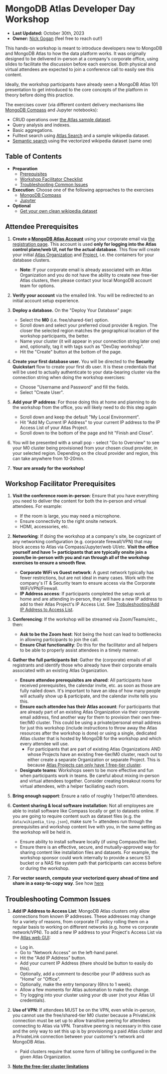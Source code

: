 # MongoDB Atlas Developer Day Workshop
- **Last Updated:** October 30th, 2023
- **Owner:** [Nick Gogan](nick.gogan@mongodb.com) (feel free to reach out!)

This hands-on workshop is meant to introduce developers new to MongoDB and MongoDB Atlas to how the data platform works. It was originally designed to be delivered in-person at a company's corporate office, using slides to facilitate the discussion before each exercise. Both physical and virtual attendees are expected to join a conference call to easily see this content.

Ideally, the workshop participants have already seen a MongoDB Atlas 101 presentation to get introduced to the core concepts of the platform in theory before doing this practice.

The exercises cover (via different content delivery mechanisms like [MongoDB Compass](https://www.mongodb.com/docs/compass/current/) and Jupyter notebooks):
- CRUD operations over [the Atlas sample dataset](https://www.mongodb.com/docs/atlas/sample-data/).
- Query analysis and indexes.
- Basic aggregations.
- Fulltext search using [Atlas Search](https://www.mongodb.com/docs/atlas/atlas-search/) and a sample wikipedia dataset.
- [Semantic search](https://www.mongodb.com/products/platform/atlas-vector-search) using the vectorized wikipedia dataset (same one)

## Table of Contents
- **Preparation**
  - [Prerequisites](#prerequisites)
  - [Workshop Facilitator Checklist](#workshop-facilitator-checklist)
  - [Troubleshooting Common Issues](#troubleshooting-common-issues)
- **Execution**: Choose one of the following approaches to the exercises
  - [MongoDB Compass](https://github.com/nickgogan/MongoDBAtlasDeveloperDay/tree/main/compass)
  - [Jupyter](https://github.com/nickgogan/MongoDBAtlasDeveloperDay/tree/main/jupyter)
- **Optional**
  - [Get your own clean wikipedia dataset](https://github.com/nickgogan/MongoDBAtlasDeveloperDay/tree/main/data)

## Attendee Prerequisites

1. **Create a [MongoDB Atlas Account](https://www.mongodb.com/docs/atlas/)** using your corporate email via [the registration page](https://www.mongodb.com/cloud/atlas/register). This account is used **only for logging into the Atlas control plane/web UI, not for the actual database.** This flow will create your initial [Atlas Organization](https://www.mongodb.com/docs/atlas/access/orgs-create-view-edit-delete/) and [Project](https://www.mongodb.com/docs/atlas/tutorial/manage-projects/), i.e. the containers for your database clusters. 
   - **Note**: If your corporate email is already associated with an Atlas Organization and you do not have the ability to create new free-tier Atlas clusters, then please contact your local MongoDB account team for options.

2. **Verify your account** via the emailed link. You will be redirected to an initial account setup experience.

3. **Deploy a database.** On the "Deploy Your Database" page:
   - Select the **M0** (i.e. free/shared-tier) option.
   - Scroll down and select your preferred cloud provider & region. The closer the selected region matches the geographical location of the workshop participants, the better.
   - Name your cluster (it will appear in your connection string later one) and, optionally, tag it with tags such as "DevDay workshop".
   - Hit the "Create" button at the bottom of the page. 

4. **Create your first database user.** You will be directed to the **Security Quickstart** flow to create your first db user. It is these credentials that will be used to actually authenticate to your data-bearing cluster via the connection string when doing the workshop exercises:
   - Choose "Username and Password" and fill the fields. 
   - Select "Create User".

5. **Add your IP address**: For those doing this at home and planning to do the workshop from the office, you will likely need to do this step again 
   - Scroll down and keep the default "My Local Environment".
   - Hit "Add My Current IP Address" to your current IP address to the IP Access List of your Atlas Project. 
   - Scroll down to the bottom of the page and hit "Finish and Close".

6. You will be presented with a small pop - select "Go to Overview" to see your M0 cluster being provisioned from your chosen cloud provider, in your selected region. Depending on the cloud provider and region, this can take anywhere from 10-20min. 

7. **Your are aready for the workshop!**

## Workshop Facilitator Prerequisites
1. **Visit the conference room in-person**: Ensure that you have everything you need to deliver the content for both the in-person and virtual attendees. For example:
   -   If the room is large, you may need a microphone. 
   -   Ensure connectivity to the right onsite network.
   -   HDMI, accessories, etc. 

2. **Networking**: If doing the workshop at a company's site, be cognizant of any networking configuration (e.g. corporate firewall/VPN) that may block access to Atlas via Compass/Jupyter/web UI/etc. **Visit the office yourself and have 1+ participants that are typically onsite join a zoom/be in-person with you and run through all of the workshop exercises to ensure a smooth flow.**
    - **Corporate WiFi vs Guest network**: A guest network typically has fewer restrictions, but are not ideal in many cases. Work with the company's IT & Security team to ensure access via the Corporate WiFi/VPN/Firewall.
    - **IP Address access**: If participants completed the setup work at home and are attending in-person, they will have a new IP address to add to their Atlas Project's IP Access List. See [Trobuleshooting/Add IP Address to Access List](https://www.mongodb.com/docs/atlas/government/tutorial/allow-ip/).

3. **Conferencing**: If the workshop will be streamed via Zoom/Teams/etc., then:
   - **Ask to be the Zoom host**: Not being the host can lead to bottlenecks in allowing participants to join the call. 
   - **Ensure Chat functionality**: Do this for the facilitator and all helpers to be able to properly assist attendees in a timely manner.

3. **Gather the full participants list**: Gather the (corporate) emails of all registrants and identify those who already have their corporate emails associated with an existing Atlas Organization. 
    - **Ensure attendee prerequisites are shared**: All participants have received prerequisites, the calendar invite, etc. as soon as those are fully nailed down. It's important to have an idea of how many people will actually show up & participate, and the calendar invite tells you this.
    - **Ensure each attendee has their Atlas account**: For participants that are already part of an existing Atlas Organization via their corporate email address, find another way for them to provision their own free-tier/M0 cluster. This could be using a private/personal email address for just this workshop (include instructions to throw away the Atlas resources after the workshop is done) or using a single, dedicated Atlas cluster that is hosted by MongoDB for the workshop and which every attendee will use. 
      - For participants that are part of existing Atlas Organizations AND whose Projects have an existing free-tier/M0 cluster, reach out to either create a separate Organization or separate Project. This is because [Atlas Projects can only have 1 free-tier cluster](https://www.mongodb.com/docs/atlas/reference/free-shared-limitations/#operational-limitations).
    - **Designate teams**: Workshops seem to be more effective and fun when participants work in teams. Be careful about mixing in-person and virtual attendees together. Consider creating breakout rooms for virtual attendees, with a helper faciliating each room. 
   
4. **Bring enough support**: Ensure a ratio of roughly 1 helper/10 attendees.

5. **Content sharing & local software installation**: Not all employees are able to install software like Compass locally or get to datasets online. If you are going to require content such as dataset files (e.g. the `data/wikipedia_tiny.json`), make sure 1+ attendees run through the prerequisites and workshop content live with you, in the same setting as the workshop will be held in. 
   - Ensure ability to install software locally (if using Compass/the like).
   - Ensure there is an effective, secure, and mutually-approved way for sharing content like installation files and datasets. For example, the workshop sponsor could work internally to provide a secure S3 bucket or a NAS file system path that participants can access before or during the workshop. 

6. **For vector search, compute your vectorized query ahead of time and share in a easy-to-copy way**. See how [here]()

## Troubleshooting Common Issues
1. **Add IP Address to Access List**: MongoDB Atlas clusters only allow connections from known IP addresses. These addresses may change for a variety of reasons, from corporate IT policy rolling them on a regular basis to working on different networks (e.g. home vs corporate network/VPN). To add a new IP address to your Project's Access List via the [Atlas web GUI](https://cloud.mongodb.com/account/login):
    - Log in.
    - Go to "Network Access" on the left-hand panel.
    - Hit the "Add IP Address" button.
    - Add your current IP Address (there should be button to easily do this).
    - Optionally, add a comment to describe your IP address such as "Home" or "Office".
    - Optionally, make the entry temporary (6hrs to 1 week).
    - Allow a few moments for Atlas automation to make the change.
    - Try logging into your cluster using your db user (not your Atlas UI credentials).

2. **Use of VPN**: If attendees MUST be on the VPN, even while in-person, you cannot use the free/shared-tier M0 cluster because a PrivateLink connection must be set up to allow transitive peering for attendees connecting to Atlas via VPN. Transitive peering is necessary in this case and the only way to set this up is by provisioning a paid Atlas cluster and a PrivateLink connection between your customer's network and MongoDB Atlas. 
   - Paid clusters require that some form of billing be configured in the given Atlas Organization.

3. **[Note the free-tier cluster limitations](https://www.mongodb.com/docs/atlas/reference/free-shared-limitations)**